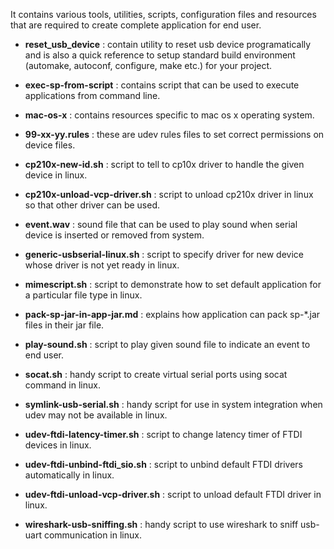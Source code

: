 It contains various tools, utilities, scripts, configuration files and resources that are required to create complete application for end user.

- __reset_usb_device__ : contain utility to reset usb device programatically and is also a quick reference to setup standard build environment (automake, autoconf, configure, make etc.) for your project.

- __exec-sp-from-script__ : contains script that can be used to execute applications from command line.

- __mac-os-x__ : contains resources specific to mac os x operating system.

- __99-xx-yy.rules__ : these are udev rules files to set correct permissions on device files.

- __cp210x-new-id.sh__ : script to tell to cp10x driver to handle the given device in linux.

- __cp210x-unload-vcp-driver.sh__ : script to unload cp210x driver in linux so that other driver can be used.

- __event.wav__ : sound file that can be used to play sound when serial device is inserted or removed from system.

- __generic-usbserial-linux.sh__ : script to specify driver for new device whose driver is not yet ready in linux.

- __mimescript.sh__ : script to demonstrate how to set default application for a particular file type in linux.

- __pack-sp-jar-in-app-jar.md__ : explains how application can pack sp-*.jar files in their jar file.

- __play-sound.sh__ : script to play given sound file to indicate an event to end user.

- __socat.sh__ : handy script to create virtual serial ports using socat command in linux.

- __symlink-usb-serial.sh__ : handy script for use in system integration when udev may not be available in linux.

- __udev-ftdi-latency-timer.sh__ : script to change latency timer of FTDI devices in linux.

- __udev-ftdi-unbind-ftdi_sio.sh__ : script to unbind default FTDI drivers automatically in linux.

-  __udev-ftdi-unload-vcp-driver.sh__ : script to unload default FTDI driver in linux.

- __wireshark-usb-sniffing.sh__ : handy script to use wireshark to sniff usb-uart communication in linux.


